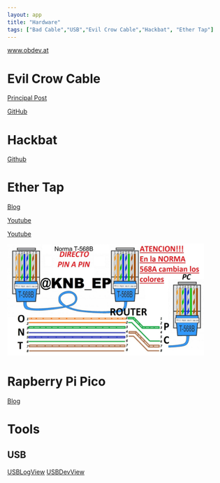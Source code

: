 ```yaml
---
layout: app
title: "Hardware"
tags: ["Bad Cable","USB","Evil Crow Cable","Hackbat", "Ether Tap"]
---
```



www.obdev.at

# Evil Crow Cable

[Principal Post](https://labs.ksec.co.uk/product/evil-crow-cable-usb-c/?srsltid=AfmBOoq54nN4tNICSiTPE8gO-4lXiG8zLcrOMq4kpMFMe3gIzBtN9LBU)

[GitHub](https://github.com/joelsernamoreno/BadUSB-Cable)

# Hackbat

[Github](https://github.com/controlpaths/hackbat)

# Ether Tap

[Blog](https://www.instructables.com/Ethernet-Tap/)

[Youtube](https://www.youtube.com/watch?si=ENlAaoVAz7kaGhEp&v=AIyi98RBpzI&feature=youtu.be)

[Youtube](https://www.youtube.com/watch?v=8QOhejP40Zs)

<img src="/assets/images/EtherTap.png" width="450" >


# Rapberry Pi Pico

[Blog](https://www.xda-developers.com/raspberry-pi-pico-guide/)

# Tools

## USB

[USBLogView](https://www.majorgeeks.com/mg/getmirror/usblogview,1.html)
[USBDevView](https://www.nirsoft.net/utils/usb_log_view.html)

